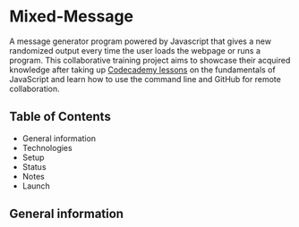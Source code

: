 # Mixed-Message

A message generator program powered by Javascript that gives a new randomized output every time the user loads the webpage or runs a program. This collaborative training project aims to showcase their acquired knowledge after taking up [Codecademy lessons](https://www.codecademy.com/career-journey/back-end-engineer) on the fundamentals of JavaScript and learn how to use the command line and GitHub for remote collaboration.

## Table of Contents
- General information
- Technologies
- Setup
- Status
- Notes
- Launch

## General information
  
